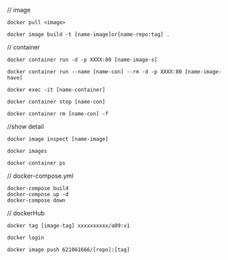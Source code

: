 // image
```console
docker pull <image>
```
```console
docker image build -t [name-image]or[name-repo:tag] .
```

// container
```console
docker container run -d -p XXXX:80 [name-image-s]
```
```console
docker container run --name [name-con] --rm -d -p XXXX:80 [name-image-have] 
```
```console
docker exec -it [name-container]
```
```console
docker container stop [name-con]
```
```console
docker container rm [name-con] -f
```

//show detail
```console
docker image inspect [name-image]
```
```console
docker images
```
```console
docker container ps
```

// docker-compose.yml
```console
docker-compose build
docker-compose up -d
docker-compose down
```

// dockerHub
```console
docker tag [image-tag] xxxxxxxxxx/a09:v1
```
```console
docker login
```
```console
docker image push 621061666/[repo]:[tag]
```
